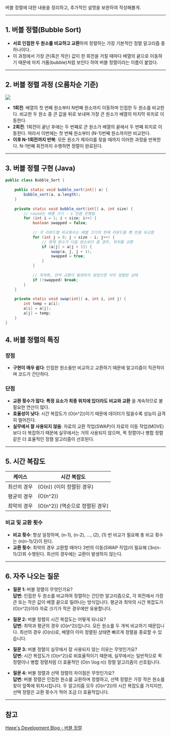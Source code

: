 버블 정렬에 대한 내용을 정리하고, 추가적인 설명을 보완하여 작성해볼게.

---

## 1. 버블 정렬(Bubble Sort)

- **서로 인접한 두 원소를 비교하고 교환**하여 정렬하는 가장 기본적인 정렬 알고리즘 중 하나이다. 
- 이 과정에서 가장 큰(혹은 작은) 값이 한 회전을 거칠 때마다 배열의 끝으로 이동하기 때문에 마치 거품(bubble)처럼 보인다 하여 버블 정렬이라는 이름이 붙었다.

---

## 2. 버블 정렬 과정 (오름차순 기준)


<img src="https://gmlwjd9405.github.io/images/algorithm-bubble-sort/bubble-sort.png">


- **1회전**: 배열의 첫 번째 원소부터 N번째 원소까지 이동하며 인접한 두 원소를 비교한다. 비교한 두 원소 중 큰 값을 뒤로 보내며 가장 큰 원소가 배열의 마지막 위치로 이동한다.
- **2회전**: 1회전이 끝난 후에는 두 번째로 큰 원소가 배열의 끝에서 두 번째 위치로 이동한다. 따라서 이번에는 첫 번째 원소부터 (N-1)번째 원소까지만 비교한다.
- **이후 N-1회전까지 반복**: 모든 원소가 제자리를 찾을 때까지 이러한 과정을 반복한다. N-1번째 회전까지 수행하면 정렬이 완료된다.

---

## 3. 버블 정렬 구현 (Java)

```java
public class Bubble_Sort {
 
    public static void bubble_sort(int[] a) {
        bubble_sort(a, a.length);
    }
    
    private static void bubble_sort(int[] a, int size) {
        // round는 배열 크기 - 1 만큼 진행됨 
        for (int i = 1; i < size; i++) {
            boolean swapped = false;
            
            // 각 라운드별 비교횟수는 배열 크기의 현재 라운드를 뺀 만큼 비교함
            for (int j = 0; j < size - i; j++) {
                // 현재 원소가 다음 원소보다 클 경우, 위치를 교환
                if (a[j] > a[j + 1]) {
                    swap(a, j, j + 1);
                    swapped = true;
                }
            }
            
            // 최적화, 만약 교환이 발생하지 않았으면 이미 정렬된 상태
            if (!swapped) break;
        }
    }
    
    private static void swap(int[] a, int i, int j) {
        int temp = a[i];
        a[i] = a[j];
        a[j] = temp;
    }
}

```

## 4. 버블 정렬의 특징

### 장점

- **구현이 매우 쉽다**: 인접한 원소들만 비교하고 교환하기 때문에 알고리즘이 직관적이며 코드가 간단하다.

### 단점

- **교환 횟수가 많다**: **특정 요소가 최종 위치에 있더라도 비교와 교환** 을 계속하므로 불필요한 연산이 많다.
- **효율성이 낮다**: 시간 복잡도가 \(O(n^2)\)이기 때문에 데이터가 많을수록 성능이 급격히 떨어진다.
- **실무에서 잘 사용되지 않음**: 자료의 교환 작업(SWAP)이 자료의 이동 작업(MOVE)보다 더 복잡하기 때문에 실무에서는 거의 사용되지 않으며, 퀵 정렬이나 병합 정렬 같은 더 효율적인 정렬 알고리즘이 선호된다.

---

## 5. 시간 복잡도

| 케이스     | 시간 복잡도 |
|------------|-------------|
| 최선의 경우 | \(O(n)\) (이미 정렬된 경우) |
| 평균의 경우 | \(O(n^2)\) |
| 최악의 경우 | \(O(n^2)\) (역순으로 정렬된 경우) |


### 비교 및 교환 횟수

- **비교 횟수**: 항상 일정하며, \(n-1\), \(n-2\), ..., \(2\), \(1\) 번 비교가 필요해 총 비교 횟수는 \(n(n-1)/2\)이 된다.
- **교환 횟수**: 최악의 경우 교환할 때마다 3번의 이동(SWAP 작업)이 필요해 \(3n(n-1)/2\)회 수행된다. 최선의 경우에는 교환이 발생하지 않는다.

---

## 6. 자주 나오는 질문

- **질문 1:** 버블 정렬이 무엇인가요?  
  **답변:** 인접한 두 원소를 비교하여 정렬하는 간단한 알고리즘으로, 각 회전에서 가장 큰 또는 작은 값이 배열 끝으로 밀려나는 방식입니다. 평균과 최악의 시간 복잡도가 \(O(n^2)\)이라 자료 크기가 작은 경우에만 유용합니다.

- **질문 2:** 버블 정렬의 시간 복잡도는 어떻게 되나요?  
  **답변:** 최악과 평균의 경우 \(O(n^2)\)입니다. 모든 원소를 두 개씩 비교하기 때문입니다. 최선의 경우 \(O(n)\)로, 배열이 이미 정렬된 상태면 빠르게 정렬을 종료할 수 있습니다.

- **질문 3:** 버블 정렬이 실무에서 잘 사용되지 않는 이유는 무엇인가요?  
  **답변:** 시간 복잡도가 \(O(n^2)\)로 비효율적이기 때문에, 실무에서는 일반적으로 퀵 정렬이나 병합 정렬처럼 더 효율적인 \(O(n \log n)\) 정렬 알고리즘이 선호됩니다.

- **질문 4:** 버블 정렬과 선택 정렬의 차이점은 무엇인가요?  
  **답변:** 버블 정렬은 인접한 원소를 교환하며 정렬하고, 선택 정렬은 가장 작은 원소를 찾아 앞쪽에 위치시킵니다. 두 알고리즘 모두 \(O(n^2)\)의 시간 복잡도를 가지지만, 선택 정렬은 교환 횟수가 적어 조금 더 효율적입니다.

---

## 참고

[Heee's Development Blog - 버블 정렬](https://gmlwjd9405.github.io/2018/05/06/algorithm-bubble-sort.html)


